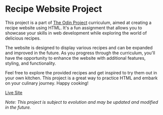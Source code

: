 # Recipe Website Project

This project is a part of [The Odin Project](https://www.theodinproject.com/) curriculum, aimed at creating a recipe website using HTML. It's a fun assignment that allows you to showcase your skills in web development while exploring the world of delicious recipes. 

The website is designed to display various recipes and can be expanded and improved in the future. As you progress through the curriculum, you'll have the opportunity to enhance the website with additional features, styling, and functionality.

Feel free to explore the provided recipes and get inspired to try them out in your own kitchen. This project is a great way to practice HTML and embark on your culinary journey. Happy cooking!

[Live Site](https://rishikreddyl.github.io/odin-recipes)

*Note: This project is subject to evolution and may be updated and modified in the future.*
